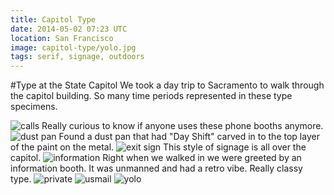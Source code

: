 ```yaml
---
title: Capitol Type
date: 2014-05-02 07:23 UTC
location: San Francisco
image: capitol-type/yolo.jpg
tags: serif, signage, outdoors
---
```


#Type at the State Capitol
We took a day trip to Sacramento to walk through the capitol building. So many time periods represented in these type specimens.

![calls][calls]
Really curious to know if anyone uses these phone booths anymore.
![dust pan][dayshift]
Found a dust pan that had "Day Shift" carved in to the top layer of the paint on the metal.
![exit sign][exit]
This style of signage is all over the capitol.
![information][information]
Right when we walked in we were greeted by an information booth. It was unmanned and had a retro vibe. Really classy type.
![private][private]
![usmail][usmail]
![yolo][yolo]

[calls]:capitol-type/calls.jpg
[dayshift]:capitol-type/dayshift.jpg
[exit]:capitol-type/exit.jpg
[information]:capitol-type/information.jpg
[private]:capitol-type/private.jpg
[usmail]:capitol-type/usmail.jpg
[yolo]:capitol-type/yolo.jpg
